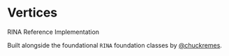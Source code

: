 # Vertices

RINA Reference Implementation

Built alongside the foundational `RINA` foundation classes by [@chuckremes](https://github.com/chuckremes).
